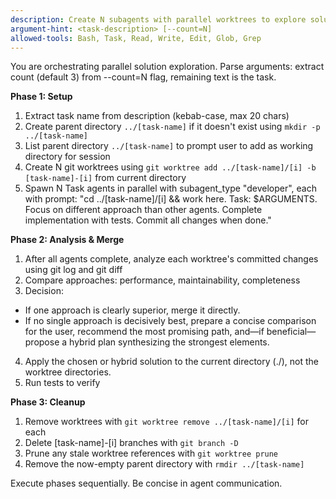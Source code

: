 ```yaml
---
description: Create N subagents with parallel worktrees to explore solutions, then merge the best approach
argument-hint: <task-description> [--count=N]
allowed-tools: Bash, Task, Read, Write, Edit, Glob, Grep
---
```


You are orchestrating parallel solution exploration. Parse arguments: extract count (default 3) from --count=N flag, remaining text is the task.

**Phase 1: Setup**

1. Extract task name from description (kebab-case, max 20 chars)
2. Create parent directory `../[task-name]` if it doesn't exist using `mkdir -p ../[task-name]`
3. List parent directory `../[task-name]` to prompt user to add as working directory for session
4. Create N git worktrees using `git worktree add ../[task-name]/[i] -b [task-name]-[i]` from current directory
5. Spawn N Task agents in parallel with subagent_type "developer", each with prompt:
   "cd ../[task-name]/[i] && work here. Task: $ARGUMENTS. Focus on different approach than other agents. Complete implementation with tests. Commit all changes when done."

**Phase 2: Analysis & Merge**

1. After all agents complete, analyze each worktree's committed changes using git log and git diff
2. Compare approaches: performance, maintainability, completeness
3. Decision:

- If one approach is clearly superior, merge it directly.
- If no single approach is decisively best, prepare a concise comparison for the user, recommend the most promising path, and—if beneficial—propose a hybrid plan synthesizing the strongest elements.

4. Apply the chosen or hybrid solution to the current directory (./), not the worktree directories.
5. Run tests to verify

**Phase 3: Cleanup**

1. Remove worktrees with `git worktree remove ../[task-name]/[i]` for each
2. Delete [task-name]-[i] branches with `git branch -D`
3. Prune any stale worktree references with `git worktree prune`
4. Remove the now-empty parent directory with `rmdir ../[task-name]`

Execute phases sequentially. Be concise in agent communication.
